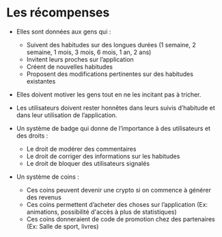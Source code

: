 # Les récompenses

- Elles sont données aux gens qui :
    - Suivent des habitudes sur des longues durées (1 semaine, 2 semaine, 1 mois, 3 mois, 6 mois, 1 an, 2 ans)
    - Invitent leurs proches sur l’application
    - Créent de nouvelles habitudes
    - Proposent des modifications pertinentes sur des habitudes existantes

- Elles doivent motiver les gens tout en ne les incitant pas à tricher.
- Les utilisateurs doivent rester honnêtes dans leurs suivis d’habitude et dans leur utilisation de l’application.

- Un système de badge qui donne de l’importance à des utilisateurs et des droits :
    - Le droit de modérer des commentaires
    - Le droit de corriger des informations sur les habitudes
    - Le droit de bloquer des utilisateurs signalés

- Un système de coins :
    - Ces coins peuvent devenir une crypto si on commence à générer des revenus
    - Ces coins permettent d’acheter des choses sur l’application (Ex: animations, possibilité d'accès à plus de statistiques)
    - Ces coins donneraient de code de promotion chez des partenaires (Ex: Salle de sport, livres)
